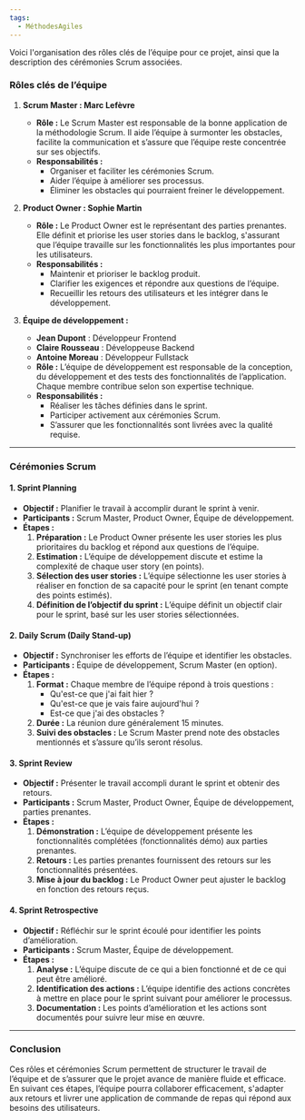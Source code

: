 ```yaml
---
tags:
  - MéthodesAgiles
---
```


Voici l'organisation des rôles clés de l’équipe pour ce projet, ainsi que la description des cérémonies Scrum associées.

### Rôles clés de l’équipe

1. **Scrum Master : Marc Lefèvre**  
   - **Rôle :** Le Scrum Master est responsable de la bonne application de la méthodologie Scrum. Il aide l’équipe à surmonter les obstacles, facilite la communication et s’assure que l’équipe reste concentrée sur ses objectifs.
   - **Responsabilités :**
     - Organiser et faciliter les cérémonies Scrum.
     - Aider l’équipe à améliorer ses processus.
     - Éliminer les obstacles qui pourraient freiner le développement.

2. **Product Owner : Sophie Martin**  
   - **Rôle :** Le Product Owner est le représentant des parties prenantes. Elle définit et priorise les user stories dans le backlog, s'assurant que l’équipe travaille sur les fonctionnalités les plus importantes pour les utilisateurs.
   - **Responsabilités :**
     - Maintenir et prioriser le backlog produit.
     - Clarifier les exigences et répondre aux questions de l’équipe.
     - Recueillir les retours des utilisateurs et les intégrer dans le développement.

3. **Équipe de développement :**
   - **Jean Dupont** : Développeur Frontend
   - **Claire Rousseau** : Développeuse Backend
   - **Antoine Moreau** : Développeur Fullstack
   - **Rôle :** L’équipe de développement est responsable de la conception, du développement et des tests des fonctionnalités de l’application. Chaque membre contribue selon son expertise technique.
   - **Responsabilités :**
     - Réaliser les tâches définies dans le sprint.
     - Participer activement aux cérémonies Scrum.
     - S’assurer que les fonctionnalités sont livrées avec la qualité requise.

---

### Cérémonies Scrum

#### 1. Sprint Planning
- **Objectif :** Planifier le travail à accomplir durant le sprint à venir.
- **Participants :** Scrum Master, Product Owner, Équipe de développement.
- **Étapes :**
  1. **Préparation :** Le Product Owner présente les user stories les plus prioritaires du backlog et répond aux questions de l’équipe.
  2. **Estimation :** L’équipe de développement discute et estime la complexité de chaque user story (en points).
  3. **Sélection des user stories :** L’équipe sélectionne les user stories à réaliser en fonction de sa capacité pour le sprint (en tenant compte des points estimés).
  4. **Définition de l’objectif du sprint :** L’équipe définit un objectif clair pour le sprint, basé sur les user stories sélectionnées.

#### 2. Daily Scrum (Daily Stand-up)
- **Objectif :** Synchroniser les efforts de l’équipe et identifier les obstacles.
- **Participants :** Équipe de développement, Scrum Master (en option).
- **Étapes :**
  1. **Format :** Chaque membre de l’équipe répond à trois questions :
     - Qu'est-ce que j'ai fait hier ?
     - Qu'est-ce que je vais faire aujourd'hui ?
     - Est-ce que j'ai des obstacles ?
  2. **Durée :** La réunion dure généralement 15 minutes.
  3. **Suivi des obstacles :** Le Scrum Master prend note des obstacles mentionnés et s’assure qu’ils seront résolus.

#### 3. Sprint Review
- **Objectif :** Présenter le travail accompli durant le sprint et obtenir des retours.
- **Participants :** Scrum Master, Product Owner, Équipe de développement, parties prenantes.
- **Étapes :**
  1. **Démonstration :** L’équipe de développement présente les fonctionnalités complétées (fonctionnalités démo) aux parties prenantes.
  2. **Retours :** Les parties prenantes fournissent des retours sur les fonctionnalités présentées.
  3. **Mise à jour du backlog :** Le Product Owner peut ajuster le backlog en fonction des retours reçus.

#### 4. Sprint Retrospective
- **Objectif :** Réfléchir sur le sprint écoulé pour identifier les points d’amélioration.
- **Participants :** Scrum Master, Équipe de développement.
- **Étapes :**
  1. **Analyse :** L’équipe discute de ce qui a bien fonctionné et de ce qui peut être amélioré.
  2. **Identification des actions :** L’équipe identifie des actions concrètes à mettre en place pour le sprint suivant pour améliorer le processus.
  3. **Documentation :** Les points d’amélioration et les actions sont documentés pour suivre leur mise en œuvre.

---

### Conclusion
Ces rôles et cérémonies Scrum permettent de structurer le travail de l’équipe et de s’assurer que le projet avance de manière fluide et efficace. En suivant ces étapes, l’équipe pourra collaborer efficacement, s'adapter aux retours et livrer une application de commande de repas qui répond aux besoins des utilisateurs.
